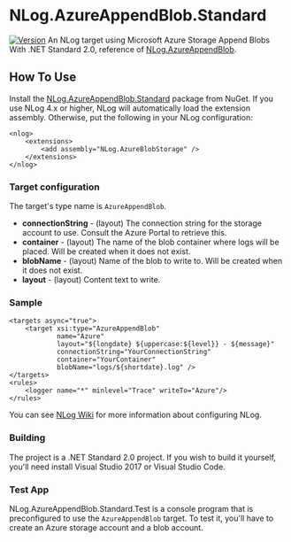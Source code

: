 # NLog.AzureAppendBlob.Standard
[![Version](https://img.shields.io/nuget/vpre/NLog.AzureAppendBlob.Standard.svg)](https://www.nuget.org/packages/NLog.AzureAppendBlob.Standard)
An NLog target using Microsoft Azure Storage Append Blobs With .NET Standard 2.0, reference of [NLog.AzureAppendBlob](https://github.com/heemskerkerik/NLog.AzureAppendBlob).

## How To Use ##
Install the [NLog.AzureAppendBlob.Standard](https://www.nuget.org/packages/NLog.AzureAppendBlob.Standard/) package from NuGet. If you use NLog 4.x or higher, NLog will automatically load the extension assembly. Otherwise, put the following in your NLog configuration:

    <nlog>
        <extensions>
            <add assembly="NLog.AzureBlobStorage" />
        </extensions>
    </nlog>

### Target configuration ###
The target's type name is ``AzureAppendBlob``.

* **connectionString** - (layout) The connection string for the storage account to use. Consult the Azure Portal to retrieve this.
* **container** - (layout) The name of the blob container where logs will be placed. Will be created when it does not exist.
* **blobName** - (layout) Name of the blob to write to. Will be created when it does not exist.
* **layout** - (layout) Content text to write.

### Sample ###
    <targets async="true">
        <target xsi:type="AzureAppendBlob" 
                name="Azure" 
                layout="${longdate} ${uppercase:${level}} - ${message}" 
                connectionString="YourConnectionString" 
                container="YourContainer" 
                blobName="logs/${shortdate}.log" />
    </targets>
    <rules>
        <logger name="*" minlevel="Trace" writeTo="Azure"/>
    </rules>

You can see [NLog Wiki](https://github.com/NLog/NLog) for more information about configuring NLog.

### Building ###
The project is a .NET Standard 2.0 project. If you wish to build it yourself, you'll need install Visual Studio 2017 or Visual Studio Code.

### Test App ###
NLog.AzureAppendBlob.Standard.Test is a console program that is preconfigured to use the ``AzureAppendBlob`` target. To test it, you'll have to create an Azure storage account and a blob account.
